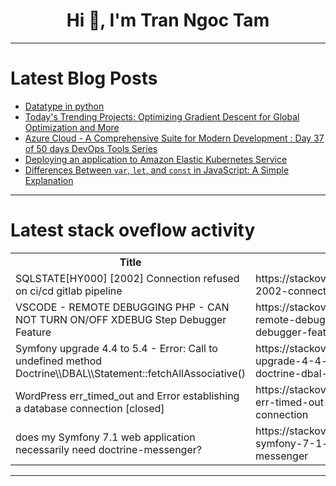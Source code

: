 <h1 align="center">Hi 👋, I'm Tran Ngoc Tam</h1>

---

# Latest Blog Posts 
<!-- BLOG-POST-LIST:START -->
- [Datatype in python](https://dev.to/avinash_mathi_483b018e36b/datatype-in-python-h83)
- [Today&#39;s Trending Projects: Optimizing Gradient Descent for Global Optimization and More](https://dev.to/labex/todays-trending-projects-optimizing-gradient-descent-for-global-optimization-and-more-5hb)
- [Azure Cloud - A Comprehensive Suite for Modern Development : Day 37 of 50 days DevOps Tools Series](https://dev.to/shivam_agnihotri/azure-cloud-a-comprehensive-suite-for-modern-development-day-37-of-50-days-devops-tools-series-nn2)
- [Deploying an application to Amazon Elastic Kubernetes Service](https://dev.to/rishav_paul/deploying-an-application-to-amazon-eks-id7)
- [Differences Between `var`, `let`, and `const` in JavaScript: A Simple Explanation](https://dev.to/ang-costa-neto/differences-between-var-let-and-const-in-javascript-a-simple-explanation-3b59)
<!-- BLOG-POST-LIST:END -->

---

# Latest stack oveflow activity
<table>
  <tr><th>Title</th><th>Link</th></tr>
  <!-- STACKOVERFLOW:START --><tr><td>SQLSTATE[HY000] [2002] Connection refused on ci/cd gitlab pipeline</td><td>https://stackoverflow.com/questions/78942391/sqlstatehy000-2002-connection-refused-on-ci-cd-gitlab-pipeline</td></tr><tr><td>VSCODE - REMOTE DEBUGGING PHP - CAN NOT TURN ON/OFF XDEBUG Step Debugger Feature</td><td>https://stackoverflow.com/questions/78942026/vscode-remote-debugging-php-can-not-turn-on-off-xdebug-step-debugger-feature</td></tr><tr><td>Symfony upgrade 4.4 to 5.4 - Error: Call to undefined method Doctrine\\DBAL\\Statement::fetchAllAssociative&lpar;&rpar;</td><td>https://stackoverflow.com/questions/78941969/symfony-upgrade-4-4-to-5-4-error-call-to-undefined-method-doctrine-dbal-sta</td></tr><tr><td>WordPress err_timed_out and Error establishing a database connection [closed]</td><td>https://stackoverflow.com/questions/78941935/wordpress-err-timed-out-and-error-establishing-a-database-connection</td></tr><tr><td>does my Symfony 7.1 web application necessarily need doctrine-messenger?</td><td>https://stackoverflow.com/questions/78941904/does-my-symfony-7-1-web-application-necessarily-need-doctrine-messenger</td></tr><!-- STACKOVERFLOW:END -->
</table>

---


